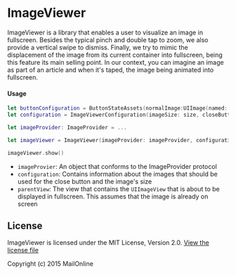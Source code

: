 # ImageViewer

ImageViewer is a library that enables a user to visualize an image in fullscreen. Besides the typical pinch and double tap to zoom, we also provide a vertical swipe to dismiss. Finally, we try to mimic the displacement of the image from its current container into fullscreen, being this feature its main selling point. In our context, you can imagine an image as part of an article and when it's taped, the image being animated into fullscreen.

#### Usage


```swift
let buttonConfiguration = ButtonStateAssets(normalImage:UIImage(named: "normalImage"), highlightedImage:UIImage(named: "highlightedImage"))
let configuration = ImageViewerConfiguration(imageSize: size, closeButtonAssets: buttonConfiguration)

let imageProvider: ImageProvider = ... 

let imageViewer = ImageViewer(imageProvider: imageProvider, configuration: configuration, parentView: parentView)

imageViewer.show()
```

* `imageProvier`: An object that conforms to the ImageProvider protocol
* `configuration`: Contains information about the images that should be used for the close button and the image's size
* `parentView`: The view that contains the `UIImageView` that is about to be displayed in fullscreen. This assumes that the image is already on screen


## License
ImageViewer is licensed under the MIT License, Version 2.0. [View the license file](LICENSE)

Copyright (c) 2015 MailOnline

